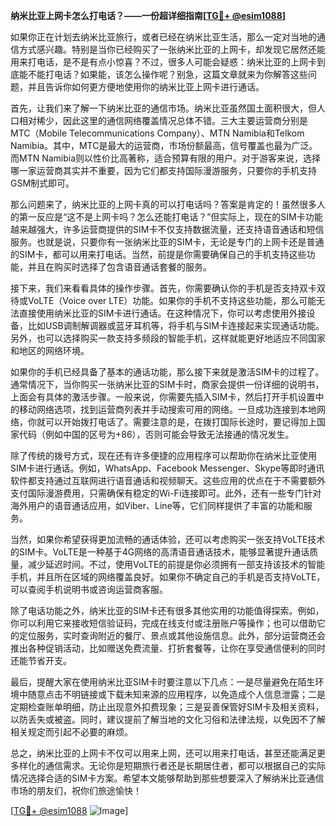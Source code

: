 **纳米比亚上网卡怎么打电话？——一份超详细指南[[TG💪+ @esim1088](https://t.me/s/esim1088)]**

如果你正在计划去纳米比亚旅行，或者已经在纳米比亚生活，那么一定对当地的通信方式感兴趣。特别是当你已经购买了一张纳米比亚的上网卡，却发现它居然还能用来打电话，是不是有点小惊喜？不过，很多人可能会疑惑：纳米比亚的上网卡到底能不能打电话？如果能，该怎么操作呢？别急，这篇文章就来为你解答这些问题，并且告诉你如何更方便地使用你的纳米比亚上网卡进行通话。

首先，让我们来了解一下纳米比亚的通信市场。纳米比亚虽然国土面积很大，但人口相对稀少，因此这里的通信网络覆盖情况总体不错。三大主要运营商分别是MTC（Mobile Telecommunications Company）、MTN Namibia和Telkom Namibia。其中，MTC是最大的运营商，市场份额最高，信号覆盖也最为广泛。而MTN Namibia则以性价比高著称，适合预算有限的用户。对于游客来说，选择哪一家运营商其实并不重要，因为它们都支持国际漫游服务，只要你的手机支持GSM制式即可。

那么问题来了，纳米比亚的上网卡真的可以打电话吗？答案是肯定的！虽然很多人的第一反应是“这不是上网卡吗？怎么还能打电话？”但实际上，现在的SIM卡功能越来越强大，许多运营商提供的SIM卡不仅支持数据流量，还支持语音通话和短信服务。也就是说，只要你有一张纳米比亚的SIM卡，无论是专门的上网卡还是普通的SIM卡，都可以用来打电话。当然，前提是你需要确保自己的手机支持这些功能，并且在购买时选择了包含语音通话套餐的服务。

接下来，我们来看看具体的操作步骤。首先，你需要确认你的手机是否支持双卡双待或VoLTE（Voice over LTE）功能。如果你的手机不支持这些功能，那么可能无法直接使用纳米比亚的SIM卡进行通话。在这种情况下，你可以考虑使用外接设备，比如USB调制解调器或蓝牙耳机等，将手机与SIM卡连接起来实现通话功能。另外，也可以选择购买一款支持多频段的智能手机，这样就能更好地适应不同国家和地区的网络环境。

如果你的手机已经具备了基本的通话功能，那么接下来就是激活SIM卡的过程了。通常情况下，当你购买一张纳米比亚的SIM卡时，商家会提供一份详细的说明书，上面会有具体的激活步骤。一般来说，你需要先插入SIM卡，然后打开手机设置中的移动网络选项，找到运营商列表并手动搜索可用的网络。一旦成功连接到本地网络，你就可以开始拨打电话了。需要注意的是，在拨打国际长途时，要记得加上国家代码（例如中国的区号为+86），否则可能会导致无法接通的情况发生。

除了传统的拨号方式，现在还有许多便捷的应用程序可以帮助你在纳米比亚使用SIM卡进行通话。例如，WhatsApp、Facebook Messenger、Skype等即时通讯软件都支持通过互联网进行语音通话和视频聊天。这些应用的优点在于不需要额外支付国际漫游费用，只需确保有稳定的Wi-Fi连接即可。此外，还有一些专门针对海外用户的语音通话应用，如Viber、Line等，它们同样提供了丰富的功能和服务。

当然，如果你希望获得更加流畅的通话体验，还可以考虑购买一张支持VoLTE技术的SIM卡。VoLTE是一种基于4G网络的高清语音通话技术，能够显著提升通话质量，减少延迟时间。不过，使用VoLTE的前提是你必须拥有一部支持该技术的智能手机，并且所在区域的网络覆盖良好。如果你不确定自己的手机是否支持VoLTE，可以查阅手机说明书或咨询运营商客服。

除了电话功能之外，纳米比亚的SIM卡还有很多其他实用的功能值得探索。例如，你可以利用它来接收短信验证码，完成在线支付或注册账户等操作；也可以借助它的定位服务，实时查询附近的餐厅、景点或其他设施信息。此外，部分运营商还会推出各种促销活动，比如赠送免费流量、打折套餐等，让你在享受通信便利的同时还能节省开支。

最后，提醒大家在使用纳米比亚SIM卡时要注意以下几点：一是尽量避免在陌生环境中随意点击不明链接或下载未知来源的应用程序，以免造成个人信息泄露；二是定期检查账单明细，防止出现意外扣费现象；三是妥善保管好SIM卡及相关资料，以防丢失或被盗。同时，建议提前了解当地的文化习俗和法律法规，以免因不了解相关规定而引起不必要的麻烦。

总之，纳米比亚的上网卡不仅可以用来上网，还可以用来打电话，甚至还能满足更多样化的通信需求。无论你是短期旅行者还是长期居住者，都可以根据自己的实际情况选择合适的SIM卡方案。希望本文能够帮助到那些想要深入了解纳米比亚通信市场的朋友们，祝你们旅途愉快！

[[TG💪+ @esim1088](https://t.me/s/esim1088) ![Image](https://i.postimg.cc/4NQfJmqS/Snipaste-2025-05-13-00-14-12.png)]
